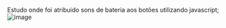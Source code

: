 Estudo onde foi atribuido sons de bateria aos botões utilizando javascript;
![image](https://github.com/AllanMicuanski/AluraMidi/assets/125416884/7996e6fb-ad02-4a58-b740-2fe884070ed5)
